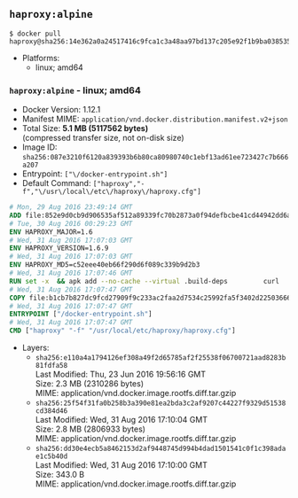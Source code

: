 ## `haproxy:alpine`

```console
$ docker pull haproxy@sha256:14e362a0a24517416c9fca1c3a48aa97bd137c205e92f1b9ba0385353d8d1629
```

-	Platforms:
	-	linux; amd64

### `haproxy:alpine` - linux; amd64

-	Docker Version: 1.12.1
-	Manifest MIME: `application/vnd.docker.distribution.manifest.v2+json`
-	Total Size: **5.1 MB (5117562 bytes)**  
	(compressed transfer size, not on-disk size)
-	Image ID: `sha256:087e3210f6120a839393b6b80ca80980740c1ebf13ad61ee723427c7b666a207`
-	Entrypoint: `["\/docker-entrypoint.sh"]`
-	Default Command: `["haproxy","-f","\/usr\/local\/etc\/haproxy\/haproxy.cfg"]`

```dockerfile
# Mon, 29 Aug 2016 23:49:14 GMT
ADD file:852e9d0cb9d906535af512a89339fc70b2873a0f94defbcbe41cd44942dd6ac8 in / 
# Tue, 30 Aug 2016 00:29:23 GMT
ENV HAPROXY_MAJOR=1.6
# Wed, 31 Aug 2016 17:07:03 GMT
ENV HAPROXY_VERSION=1.6.9
# Wed, 31 Aug 2016 17:07:03 GMT
ENV HAPROXY_MD5=c52eee40eb66f290d6f089c339b9d2b3
# Wed, 31 Aug 2016 17:07:46 GMT
RUN set -x 	&& apk add --no-cache --virtual .build-deps 		curl 		gcc 		libc-dev 		linux-headers 		make 		openssl-dev 		pcre-dev 		zlib-dev 	&& curl -SL "http://www.haproxy.org/download/${HAPROXY_MAJOR}/src/haproxy-${HAPROXY_VERSION}.tar.gz" -o haproxy.tar.gz 	&& echo "${HAPROXY_MD5}  haproxy.tar.gz" | md5sum -c 	&& mkdir -p /usr/src 	&& tar -xzf haproxy.tar.gz -C /usr/src 	&& mv "/usr/src/haproxy-$HAPROXY_VERSION" /usr/src/haproxy 	&& rm haproxy.tar.gz 	&& make -C /usr/src/haproxy 		TARGET=linux2628 		USE_PCRE=1 PCREDIR= 		USE_OPENSSL=1 		USE_ZLIB=1 		all 		install-bin 	&& mkdir -p /usr/local/etc/haproxy 	&& cp -R /usr/src/haproxy/examples/errorfiles /usr/local/etc/haproxy/errors 	&& rm -rf /usr/src/haproxy 	&& runDeps="$( 		scanelf --needed --nobanner --recursive /usr/local 			| awk '{ gsub(/,/, "\nso:", $2); print "so:" $2 }' 			| sort -u 			| xargs -r apk info --installed 			| sort -u 	)" 	&& apk add --virtual .haproxy-rundeps $runDeps 	&& apk del .build-deps
# Wed, 31 Aug 2016 17:07:47 GMT
COPY file:b1cb7b827dc9fcd27909f9c233ac2faa2d7534c25992fa5f3402d22503666d6d in / 
# Wed, 31 Aug 2016 17:07:47 GMT
ENTRYPOINT ["/docker-entrypoint.sh"]
# Wed, 31 Aug 2016 17:07:47 GMT
CMD ["haproxy" "-f" "/usr/local/etc/haproxy/haproxy.cfg"]
```

-	Layers:
	-	`sha256:e110a4a1794126ef308a49f2d65785af2f25538f06700721aad8283b81fdfa58`  
		Last Modified: Thu, 23 Jun 2016 19:56:16 GMT  
		Size: 2.3 MB (2310286 bytes)  
		MIME: application/vnd.docker.image.rootfs.diff.tar.gzip
	-	`sha256:25f54f31fa0b258b3a390e81ea2bda3c2af9207c44227f9329d51538cd384d46`  
		Last Modified: Wed, 31 Aug 2016 17:10:04 GMT  
		Size: 2.8 MB (2806933 bytes)  
		MIME: application/vnd.docker.image.rootfs.diff.tar.gzip
	-	`sha256:dd30e4ecb5a8462153d2af9448745d994b4dad1501541c0f1c398adae1c5b40d`  
		Last Modified: Wed, 31 Aug 2016 17:10:00 GMT  
		Size: 343.0 B  
		MIME: application/vnd.docker.image.rootfs.diff.tar.gzip
